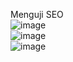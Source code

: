 Menguji SEO <br>
![image](https://github.com/user-attachments/assets/c7f178ce-e5b7-4699-891f-37041b5a13b6) <br>
![image](https://github.com/user-attachments/assets/bdb5629a-5e33-4db5-b720-87ba976c4a17) <br>
![image](https://github.com/user-attachments/assets/4ffc1d42-76ce-4087-9324-901d1e0bd30f) <br>

